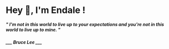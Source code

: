 <h1 title="head"> Hey 👋, I'm Endale !</h1>

**<h5><i>" I'm not in this world to live up to your expectations and you're not in this world to live up to mine. "</i></h5>**

*<b>___ Bruce Lee ___</b>*
